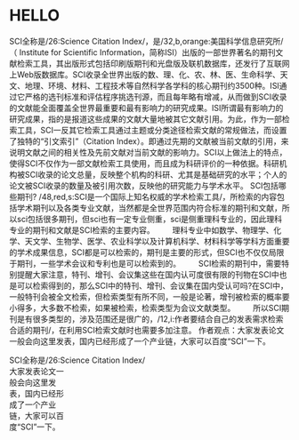 # HELLO

SCI全称是/26:Science Citation Index/，是/32,b,orange:美国科学信息研究所/（ Institute for Scientific Information，简称ISI）出版的一部世界著名的期刊文献检索工具，其出版形式包括印刷版期刊和光盘版及联机数据库，还发行了互联网上Web版数据库。SCI收录全世界出版的数、理、化、农、林、医、生命科学、天文、地理、环境、材料、工程技术等自然科学各学科的核心期刊约3500种。ISI通过它严格的选刊标准和评估程序挑选刊源，而且每年略有增减，从而做到SCI收录的文献能全面覆盖全世界最重要和最有影响力的研究成果。ISI所谓最有影响力的研究成果，指的是报道这些成果的文献大量地被其它文献引用。为此，作为一部检索工具，SCI一反其它检索工具通过主题或分类途径检索文献的常规做法，而设置了独特的“引文索引”（Citation Index）。即通过先期的文献被当前文献的引用，来说明文献之间的相关性及先前文献对当前文献的影响力。SCI以上做法上的特点，使得SCI不仅作为一部文献检索工具使用，而且成为科研评价的一种依据。科研机构被SCI收录的论文总量，反映整个机构的科研、尤其是基础研究的水平；个人的论文被SCI收录的数量及被引用次数，反映他的研究能力与学术水平。
SCI包括哪些期刊? /48,red,s:SCI是一个国际上知名权威的学术检索工具/，所检索的内容包括学术期刊以及各类专业文献，当然都是全世界范围内符合标准的期刊和文献，所以sci包括很多期刊，但sci也有一定专业侧重，sci是侧重理科专业的，因此理科专业的期刊和文献是SCI检索的主要内容。
　　理科专业中如数学、物理学、化学、天文学、生物学、医学、农业科学以及计算机科学、材料科学等学科方面重要的学术成果信息，SCI都是可以检索的，期刊是主要的形式，但SCI也不仅仅局限于期刊，一些学术会议和专利也是可以检索到的。
　　SCI检索的期刊中，需要特别提醒大家注意，特刊、增刊、会议集这些在国内认可度很有限的刊物在SCI中也是可以检索得到的，那么SCI中的特刊、增刊、会议集在国内受认可吗?在SCI中，一般特刊会被全文检索，但检索类型有所不同，一般是论著，增刊被检索的概率要小得多，大多数不检索，如果被检索，检索类型为会议文献类型。
　　所以SCI期刊是有很多类型的，涉及范围还是很广的，/12,i:作者要结合自己的发表需求检索合适的期刊/，在利用SCI检索文献时也需要多加注意。
作者观点：大家发表论文一般会向这里发表，国内已经形成了一个产业链，大家可以百度“SCI”一下。

<div>SCI全称是/26:Science Citation Index/</div>

<for in="1 to 10">
    <div style="width: 100px">大家发表论文一般会向这里发表，国内已经形成了一个产业链，大家可以百度“SCI”一下。</div>
</for>